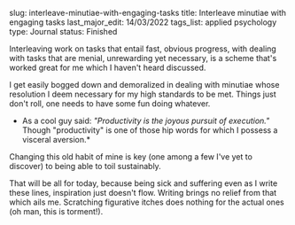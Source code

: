 slug: interleave-minutiae-with-engaging-tasks
title: Interleave minutiae with engaging tasks
last_major_edit: 14/03/2022
tags_list: applied
           psychology
type: Journal
status: Finished

Interleaving work on tasks that entail fast, obvious progress, with dealing with tasks that are menial, unrewarding yet necessary, is a scheme that's worked great for me which I haven't heard discussed. 

I get easily bogged down and demoralized in dealing with minutiae whose resolution I deem necessary for my high standards to be met. Things just don't roll, one needs to have some fun doing whatever.
* As a cool guy said: *"Productivity is the joyous pursuit of execution."* Though "productivity" is one of those hip words for which I possess a visceral aversion.*

Changing this old habit of mine is key (one among a few I've yet to discover) to being able to toil sustainably.

That will be all for today, because being sick and suffering even as I write these lines, inspiration just doesn't flow. Writing brings no relief from that which ails me. Scratching figurative itches does nothing for the actual ones (oh man, this is torment!).

